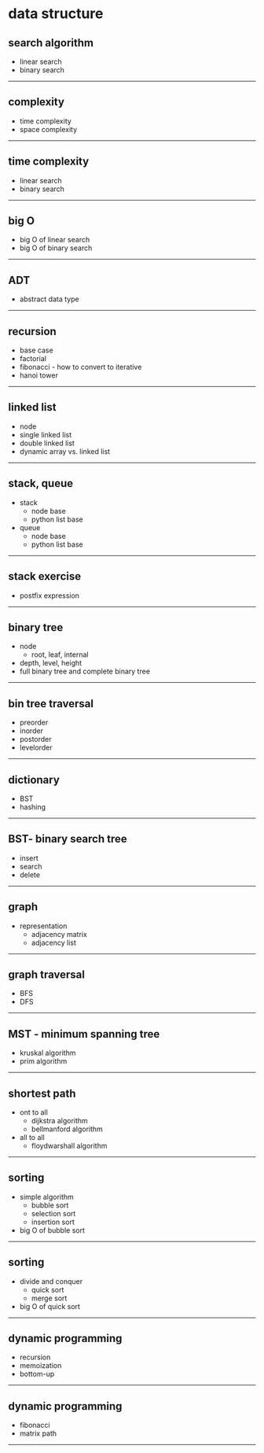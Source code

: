 
# data structure
## search algorithm
- linear search
- binary search
---

## complexity
  - time complexity
  - space complexity
---

## time complexity
  - linear search
  - binary search
---

## big O
- big O of linear search
- big O of binary search
---

## ADT 
  - abstract data type
---

## recursion
  - base case
  - factorial
  - fibonacci - how to convert to iterative
  - hanoi tower
---

## linked list
  - node
  - single linked list
  - double linked list
  - dynamic array vs. linked list
---

## stack, queue
  - stack 
    - node base
    - python list base
  - queue
    - node base
    - python list base
---
## stack exercise
  - postfix expression
---

## binary tree
  - node
    - root, leaf, internal
  - depth, level, height
  - full binary tree and complete binary tree
---

## bin tree traversal
  - preorder
  - inorder
  - postorder
  - levelorder
---

## dictionary
  - BST
  - hashing
---

## BST- binary search tree
  - insert
  - search
  - delete
---

## graph
  - representation
    - adjacency matrix
    - adjacency list
---

## graph traversal
  - BFS
  - DFS
---

## MST - minimum spanning tree
  - kruskal algorithm
  - prim algorithm
---

## shortest path
  - ont to all
    - dijkstra algorithm
    - bellmanford algorithm
  - all to all
    - floydwarshall algorithm
---

## sorting
  - simple algorithm
    - bubble sort
    - selection sort
    - insertion sort
  - big O of bubble sort
---

## sorting
  - divide and conquer
    - quick sort
    - merge sort
  - big O of quick sort
---

## dynamic programming
  - recursion
  - memoization
  - bottom-up

---
## dynamic programming
  - fibonacci
  - matrix path
---











